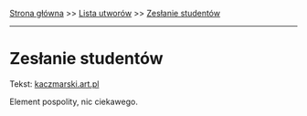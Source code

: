 [Strona główna](../index.md) >> [Lista utworów](../list.md) >> [Zesłanie studentów](688.md)

---

# Zesłanie studentów

Tekst: [kaczmarski.art.pl](https://www.kaczmarski.art.pl/tworczosc/wiersze/zeslanie-studentow/)

Element pospolity, nic ciekawego.